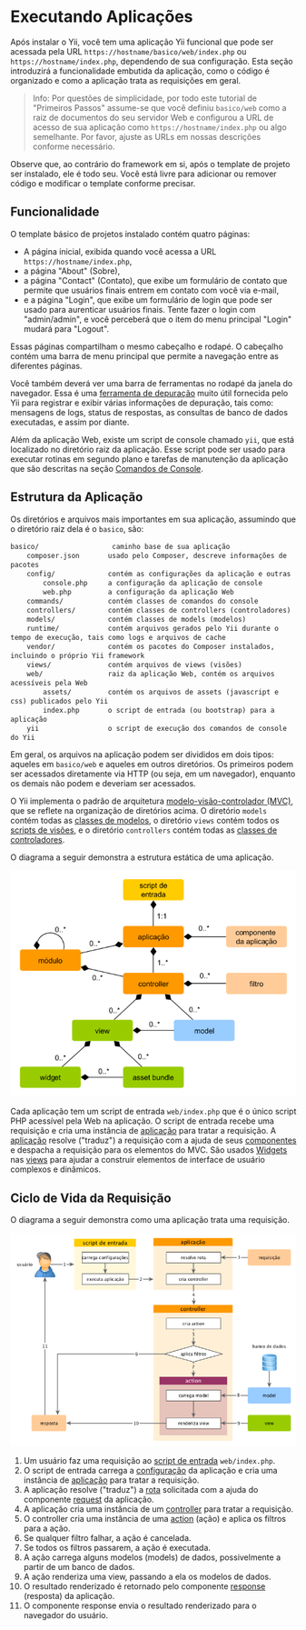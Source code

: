 Executando Aplicações
=====================

Após instalar o Yii, você tem uma aplicação Yii funcional que pode ser acessada
pela URL `https://hostname/basico/web/index.php` ou `https://hostname/index.php`,
dependendo de sua configuração. Esta seção introduzirá a funcionalidade embutida
da aplicação, como o código é organizado e como a aplicação trata as requisições em geral.

> Info: Por questões de simplicidade, por todo este tutorial de "Primeiros Passos"
  assume-se que você definiu `basico/web` como a raiz de documentos do seu
  servidor Web e configurou a URL de acesso de sua aplicação como `https://hostname/index.php`
  ou algo semelhante.
  Por favor, ajuste as URLs em nossas descrições conforme necessário.

Observe que, ao contrário do framework em si, após o template de projeto ser instalado, ele é todo seu. Você está livre para adicionar ou remover código e modificar o template conforme precisar.


Funcionalidade <span id="functionality"></span>
--------------

O template básico de projetos instalado contém quatro páginas:

* A página inicial, exibida quando você acessa a URL `https://hostname/index.php`,
* a página "About" (Sobre),
* a página "Contact" (Contato), que exibe um formulário de contato que permite
  que usuários finais entrem em contato com você via e-mail,
* e a página "Login", que exibe um formulário de login que pode ser usado para aurenticar usuários finais.
  Tente fazer o login com "admin/admin", e você perceberá que o item do menu principal "Login" mudará para "Logout".

Essas páginas compartilham o mesmo cabeçalho e rodapé. O cabeçalho contém uma barra de menu principal que permite a navegação entre as diferentes páginas.

Você também deverá ver uma barra de ferramentas no rodapé da janela do navegador.
Essa é uma [ferramenta de depuração](tool-debugger.md) muito útil fornecida pelo Yii para
registrar e exibir várias informações de depuração, tais como: mensagens de logs, status de respostas, as consultas de banco de dados executadas, e assim por diante.

Além da aplicação Web, existe um script de console chamado `yii`, que está localizado no diretório raiz da aplicação.
Esse script pode ser usado para executar rotinas em segundo plano e tarefas de manutenção da aplicação que são descritas na seção [Comandos de Console](tutorial-console.md).


Estrutura da Aplicação <span id="application-structure"></span>
----------------------

Os diretórios e arquivos mais importantes em sua aplicação, assumindo que o diretório raiz dela é o `basico`, são:

```
basico/                  caminho base de sua aplicação
    composer.json       usado pelo Composer, descreve informações de pacotes
    config/             contém as configurações da aplicação e outras
        console.php     a configuração da aplicação de console
        web.php         a configuração da aplicação Web
    commands/           contém classes de comandos do console
    controllers/        contém classes de controllers (controladores)
    models/             contém classes de models (modelos)
    runtime/            contém arquivos gerados pelo Yii durante o tempo de execução, tais como logs e arquivos de cache
    vendor/             contém os pacotes do Composer instalados, incluindo o próprio Yii framework
    views/              contém arquivos de views (visões)
    web/                raiz da aplicação Web, contém os arquivos acessíveis pela Web
        assets/         contém os arquivos de assets (javascript e css) publicados pelo Yii
        index.php       o script de entrada (ou bootstrap) para a aplicação
    yii                 o script de execução dos comandos de console do Yii
```

Em geral, os arquivos na aplicação podem ser divididos em dois tipos: aqueles em `basico/web` e aqueles em outros diretórios.
Os primeiros podem ser acessados diretamente via HTTP (ou seja, em um navegador), enquanto os demais não podem e deveriam ser acessados.

O Yii implementa o padrão de arquitetura [modelo-visão-controlador (MVC)](https://wikipedia.org/wiki/Model-view-controller),
que se reflete na organização de diretórios acima. O diretório `models` contém
todas as [classes de modelos](structure-models.md), o diretório `views` contém todos
os [scripts de visões](structure-views.md), e o diretório `controllers` contém
todas as [classes de controladores](structure-controllers.md).

O diagrama a seguir demonstra a estrutura estática de uma aplicação.

![Estrutura Estática de uma Aplicação](images/application-structure.png)

Cada aplicação tem um script de entrada `web/index.php` que é o único script PHP
acessível pela Web na aplicação. O script de entrada recebe uma requisição e cria uma instância de [aplicação](structure-applications.md) para tratar a requisição.
A [aplicação](structure-applications.md) resolve ("traduz") a requisição com a ajuda de seus [componentes](concept-components.md) e despacha a requisição para os elementos do MVC. São usados [Widgets](structure-widgets.md) nas [views](structure-views.md) para ajudar a construir elementos de interface de usuário complexos e dinâmicos.


Ciclo de Vida da Requisição <span id="request-lifecycle"></span>
---------------------------

O diagrama a seguir demonstra como uma aplicação trata uma requisição.

![Ciclo de Vida da Requisição](images/request-lifecycle.png)

1. Um usuário faz uma requisição ao [script de entrada](structure-entry-scripts.md) `web/index.php`.
2. O script de entrada carrega a [configuração](concept-configurations.md) da
   aplicação e cria uma instância de [aplicação](structure-applications.md) para
   tratar a requisição.
3. A aplicação resolve ("traduz") a [rota](runtime-routing.md) solicitada com a ajuda do componente [request](runtime-requests.md) da aplicação.
4. A aplicação cria uma instância de um [controller](structure-controllers.md)
   para tratar a requisição.
5. O controller cria uma instância de uma [action](structure-controllers.md) (ação) e aplica os filtros para a ação.
6. Se qualquer filtro falhar, a ação é cancelada.
7. Se todos os filtros passarem, a ação é executada.
8. A ação carrega alguns modelos (models) de dados, possivelmente a partir de um banco de dados.
9. A ação renderiza uma view, passando a ela os modelos de dados.
10. O resultado renderizado é retornado pelo componente
    [response](runtime-responses.md) (resposta) da aplicação.
11. O componente response envia o resultado renderizado para o navegador do usuário.

